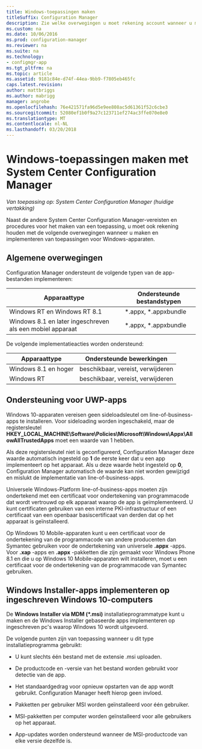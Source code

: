 ```yaml
---
title: Windows-toepassingen maken
titleSuffix: Configuration Manager
description: Zie welke overwegingen u moet rekening account wanneer u maken en implementeren van toepassingen voor Windows-apparaten.
ms.custom: na
ms.date: 10/06/2016
ms.prod: configuration-manager
ms.reviewer: na
ms.suite: na
ms.technology:
- configmgr-app
ms.tgt_pltfrm: na
ms.topic: article
ms.assetid: 9181c84e-d74f-44ea-9bb9-f7805eb465fc
caps.latest.revision: 
author: mattbriggs
ms.author: mabrigg
manager: angrobe
ms.openlocfilehash: 76e421571fa96d5e9ee808ac5d61361f52c6cbe3
ms.sourcegitcommit: 52080ef1b0f9a27c123711ef274ac3ffe070e8e0
ms.translationtype: MT
ms.contentlocale: nl-NL
ms.lasthandoff: 03/20/2018
---
```

# <a name="create-windows-applications-with-system-center-configuration-manager"></a>Windows-toepassingen maken met System Center Configuration Manager

*Van toepassing op: System Center Configuration Manager (huidige vertakking)*

Naast de andere System Center Configuration Manager-vereisten en procedures voor het maken van een toepassing, u moet ook rekening houden met de volgende overwegingen wanneer u maken en implementeren van toepassingen voor Windows-apparaten.  

## <a name="general-considerations"></a>Algemene overwegingen  
 Configuration Manager ondersteunt de volgende typen van de app-bestanden implementeren:  

|Apparaattype|Ondersteunde bestandstypen|  
|-----------------|---------------------|  
|Windows RT en Windows RT 8.1|\*.appx, \*.appxbundle|  
|Windows 8.1 en later ingeschreven als een mobiel apparaat|\*.appx, \*.appxbundle|  

 De volgende implementatieacties worden ondersteund:  

|Apparaattype|Ondersteunde bewerkingen|  
|-----------------|-----------------------|  
|Windows 8.1 en hoger|beschikbaar, vereist, verwijderen|  
|Windows RT|beschikbaar, vereist, verwijderen|  

## <a name="support-for-universal-windows-platform-uwp-apps"></a>Ondersteuning voor UWP-apps  
 Windows 10-apparaten vereisen geen sideloadsleutel om line-of-business-apps te installeren. Voor sideloading worden ingeschakeld, maar de registersleutel **HKEY_LOCAL_MACHINE\Software\Policies\Microsoft\Windows\Appx\AllowAllTrustedApps** moet een waarde van 1 hebben.  

 Als deze registersleutel niet is geconfigureerd, Configuration Manager deze waarde automatisch ingesteld op **1** de eerste keer dat u een app implementeert op het apparaat. Als u deze waarde hebt ingesteld op **0**, Configuration Manager automatisch de waarde kan niet worden gewijzigd en mislukt de implementatie van line-of-business-apps.  

 Universele Windows-Platform line-of-business-apps moeten zijn ondertekend met een certificaat voor ondertekening van programmacode dat wordt vertrouwd op elk apparaat waarop de app is geïmplementeerd. U kunt certificaten gebruiken van een interne PKI-infrastructuur of een certificaat van een openbaar basiscertificaat van derden dat op het apparaat is geïnstalleerd.  

 Op Windows 10 Mobile-apparaten kunt u een certificaat voor de ondertekening van de programmacode van andere producenten dan Symantec gebruiken voor de ondertekening van universele **.appx** -apps. Voor **.xap** -apps en **.appx** -pakketten die zijn gemaakt voor Windows Phone 8.1 en die u op Windows 10 Mobile-apparaten wilt installeren, moet u een certificaat voor de ondertekening van de programmacode van Symantec gebruiken.  

## <a name="deploy-windows-installer-apps-to-enrolled-windows-10-pcs"></a>Windows Installer-apps implementeren op ingeschreven Windows 10-computers  
 De **Windows Installer via MDM (\*.msi)** installatieprogrammatype kunt u maken en de Windows Installer gebaseerde apps implementeren op ingeschreven pc's waarop Windows 10 wordt uitgevoerd.  

 De volgende punten zijn van toepassing wanneer u dit type installatieprogramma gebruikt:  

-   U kunt slechts één bestand met de extensie .msi uploaden.  

-   De productcode en -versie van het bestand worden gebruikt voor detectie van de app.  

-   Het standaardgedrag voor opnieuw opstarten van de app wordt gebruikt. Configuration Manager heeft hierop geen invloed.  

-   Pakketten per gebruiker MSI worden geïnstalleerd voor één gebruiker.  

-   MSI-pakketten per computer worden geïnstalleerd voor alle gebruikers op het apparaat.  

-   App-updates worden ondersteund wanneer de MSI-productcode van elke versie dezelfde is.  
